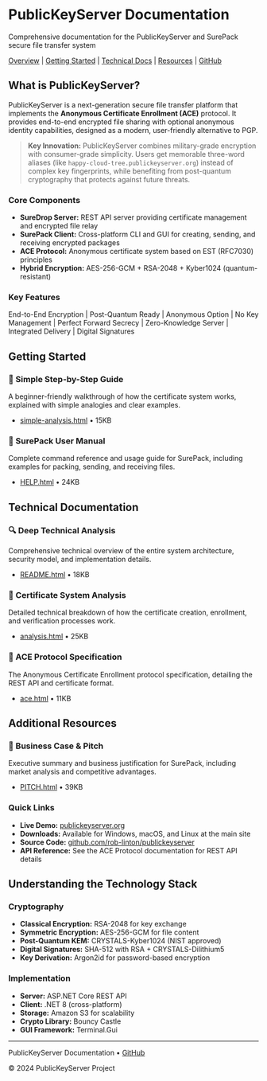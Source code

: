 # PublicKeyServer Documentation

Comprehensive documentation for the PublicKeyServer and SurePack secure file transfer system

[Overview](#overview) | [Getting Started](#getting-started) | [Technical Docs](#technical-docs) | [Resources](#resources) | [GitHub](https://github.com/rob-linton/publickeyserver)

## What is PublicKeyServer?

PublicKeyServer is a next-generation secure file transfer platform that implements the **Anonymous Certificate Enrollment (ACE)** protocol. It provides end-to-end encrypted file sharing with optional anonymous identity capabilities, designed as a modern, user-friendly alternative to PGP.

> **Key Innovation:** PublicKeyServer combines military-grade encryption with consumer-grade simplicity. Users get memorable three-word aliases (like `happy-cloud-tree.publickeyserver.org`) instead of complex key fingerprints, while benefiting from post-quantum cryptography that protects against future threats.

### Core Components

- **SureDrop Server:** REST API server providing certificate management and encrypted file relay
- **SurePack Client:** Cross-platform CLI and GUI for creating, sending, and receiving encrypted packages
- **ACE Protocol:** Anonymous certificate system based on EST (RFC7030) principles
- **Hybrid Encryption:** AES-256-GCM + RSA-2048 + Kyber1024 (quantum-resistant)

### Key Features

End-to-End Encryption | Post-Quantum Ready | Anonymous Option | No Key Management | Perfect Forward Secrecy | Zero-Knowledge Server | Integrated Delivery | Digital Signatures

## Getting Started

### 🚀 Simple Step-by-Step Guide
A beginner-friendly walkthrough of how the certificate system works, explained with simple analogies and clear examples.
- [simple-analysis.html](simple-analysis.html) • 15KB

### 📖 SurePack User Manual
Complete command reference and usage guide for SurePack, including examples for packing, sending, and receiving files.
- [HELP.html](HELP.html) • 24KB

## Technical Documentation

### 🔍 Deep Technical Analysis
Comprehensive technical overview of the entire system architecture, security model, and implementation details.
- [README.html](README.html) • 18KB

### 🔐 Certificate System Analysis
Detailed technical breakdown of how the certificate creation, enrollment, and verification processes work.
- [analysis.html](analysis.html) • 25KB

### 📄 ACE Protocol Specification
The Anonymous Certificate Enrollment protocol specification, detailing the REST API and certificate format.
- [ace.html](ace.html) • 11KB

## Additional Resources

### 💼 Business Case & Pitch
Executive summary and business justification for SurePack, including market analysis and competitive advantages.
- [PITCH.html](PITCH.html) • 39KB

### Quick Links

- **Live Demo:** [publickeyserver.org](https://publickeyserver.org)
- **Downloads:** Available for Windows, macOS, and Linux at the main site
- **Source Code:** [github.com/rob-linton/publickeyserver](https://github.com/rob-linton/publickeyserver)
- **API Reference:** See the ACE Protocol documentation for REST API details

## Understanding the Technology Stack

### Cryptography

- **Classical Encryption:** RSA-2048 for key exchange
- **Symmetric Encryption:** AES-256-GCM for file content
- **Post-Quantum KEM:** CRYSTALS-Kyber1024 (NIST approved)
- **Digital Signatures:** SHA-512 with RSA + CRYSTALS-Dilithium5
- **Key Derivation:** Argon2id for password-based encryption

### Implementation

- **Server:** ASP.NET Core REST API
- **Client:** .NET 8 (cross-platform)
- **Storage:** Amazon S3 for scalability
- **Crypto Library:** Bouncy Castle
- **GUI Framework:** Terminal.Gui

---

PublicKeyServer Documentation • [GitHub](https://github.com/rob-linton/publickeyserver)

© 2024 PublicKeyServer Project
